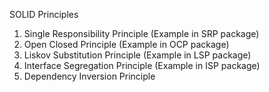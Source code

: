 SOLID Principles

1. Single Responsibility Principle (Example in SRP package)
2. Open Closed Principle (Example in OCP package)
3. Liskov Substitution Principle (Example in LSP package)
4. Interface Segregation Principle (Example in ISP package)
5. Dependency Inversion Principle
